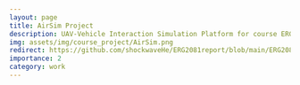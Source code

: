 ```yaml
---
layout: page
title: AirSim Project
description: UAV-Vehicle Interaction Simulation Platform for course ERG2810 at CUHK-Shenzhen
img: assets/img/course_project/AirSim.png
redirect: https://github.com/shockwaveHe/ERG2081report/blob/main/ERG2081FinalPre.pdf
importance: 2
category: work
---
```

